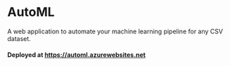 # AutoML

A web application to automate your machine learning pipeline for any CSV dataset.
####  Deployed at https://automl.azurewebsites.net
